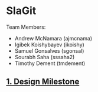 # SlaGit

Team Members:

* Andrew McNamara (ajmcnama)
* Igibek Koishybayev (ikoishy)
* Samuel Gonsalves (sgonsal)
* Sourabh Saha (sssaha2)
* Timothy Dement (tmdement)

## [1. Design Milestone](DESIGN.md)